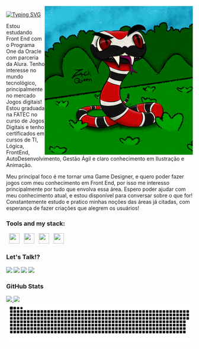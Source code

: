 <img align="right" alt="" height="400px" src="./Cobra.png">

[![Typing SVG](https://readme-typing-svg.demolab.com?font=Fira+Code&weight=600&size=25&pause=1000&color=BB00B4&random=false&width=435&height=40&lines=Oiê+me+chamo+Júlia!+%F0%9F%91%BE%F0%9F%93%9A%F0%9F%92%99)](https://git.io/typing-svg)

<p align="left">Estou estudando Front End com o Programa One da Oracle com parceria da Alura.
Tenho interesse no mundo tecnológico, principalmente no mercado Jogos digitais! Estou graduada na FATEC no curso de Jogos Digitais e tenho certificados em cursos de TI, Lógica, FrontEnd, AutoDesenvolvimento, Gestão Ágil e claro conhecimento em Ilustração e Animação.

Meu principal foco é me tornar uma Game Designer, e quero poder fazer jogos com meu conhecimento em Front End, por isso me interesso principalmente por tudo que envolva essa área. Espero poder ajudar com meu conhecimento atual, e estou disponível para conversar sobre o que for! Constantemente estudo e pratico minhas noções das áreas já citadas, com esperança de fazer criações que alegrem os usuários! 

### Tools and my stack:
<div align="left>
<img src="https://cdn.jsdelivr.net/gh/devicons/devicon@latest/icons/javascript/javascript-plain.svg" width="28" height="28"/>
<img width="4" />
<img src="https://cdn.jsdelivr.net/gh/devicons/devicon@latest/icons/css3/css3-plain-wordmark.svg" width="28" height="28"/>
<img width="4" />
<img src="https://cdn.jsdelivr.net/gh/devicons/devicon@latest/icons/html5/html5-plain-wordmark.svg" width="28" height="28"/>
<img width="4" />
<img src="https://cdn.jsdelivr.net/gh/devicons/devicon@latest/icons/vscode/vscode-original.svg" width="28" height="28"/>
<img width="4" />
<img src="https://cdn.jsdelivr.net/gh/devicons/devicon@latest/icons/git/git-original.svg" width="28" height="28"/><img />
</div>
                            

###  Let's Talk!?

<div>
<a href="https://www.linkedin.com/in/julia-zacharin" target="_blank"><img loading="lazy" src="https://img.shields.io/badge/-LinkedIn-000000?style=for-the-badge&logo=linkedin&logoColor=BB00B4" target="_blank"></a>  
<a href="https://instagram.com/juuh_zack" target="_blank"><img loading="lazy" src="https://img.shields.io/badge/-Instagram-000000?style=for-the-badge&logo=instagram&logoColor=BB00B4" target="_blank"></a>
<a href="https://www.twitch.tv/zackqueen_" target="_blank"><img loading="lazy" src="https://img.shields.io/badge/Twitch-000000?style=for-the-badge&logo=twitch&logoColor=BB00B4" target="_blank"></a>
<a href = "mailto:queenjuubee@gmail.com"><img loading="lazy" src="https://img.shields.io/badge/Gmail-000000?style=for-the-badge&logo=gmail&logoColor=BB00B4" target="_blank"></a>
</div>

###  GitHub Stats
<div>
<a href="https://github.com/zack-queen">
<img loading="lazy" height="180em" src="https://github-readme-stats.vercel.app/api/top-langs/?username=zack-queen&layout=compact&langs_count=7&bg_color=000&title_color=BB00B4&text_color=ffffff&border_radius=3&border_color=BB00B4"/>
<img loading="lazy" height="180em" src="https://github-readme-stats.vercel.app/api?username=zack-queen&show_icons=true&bg_color=000&title_color=BB00B4&text_color=ffffff&border_radius=3&border_color=BB00B4&include_all_commits=true&count_private=true"/>
</div>

<picture>
  <source media="(prefers-color-scheme: dark)" srcset="https://raw.githubusercontent.com/zack-queen/zack-queen/output/github-contribution-grid-snake-dark.svg">
  <source media="(prefers-color-scheme: light)" srcset="https://raw.githubusercontent.com/zack-queen/zack-queen/output/github-contribution-grid-snake.svg">
  <img alt="github contribution grid snake animation" src="https://raw.githubusercontent.com/zack-queen/zack-queen/output/github-contribution-grid-snake.svg">
</picture>
<br><br>

